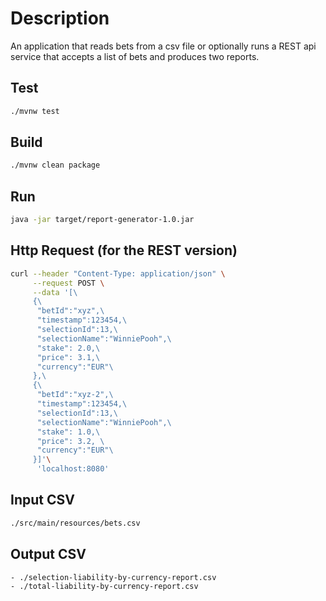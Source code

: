 # Description

An application that reads bets from a csv file or optionally runs a
REST api service that accepts a list of bets and produces two reports.

## Test
```bash
./mvnw test
```

## Build
```bash
./mvnw clean package
```

## Run
```bash
java -jar target/report-generator-1.0.jar
```

## Http Request (for the REST version)
```bash
curl --header "Content-Type: application/json" \
     --request POST \
     --data '[\
     {\
      "betId":"xyz",\
      "timestamp":123454,\ 
      "selectionId":13,\ 
      "selectionName":"WinniePooh",\
      "stake": 2.0,\
      "price": 3.1,\ 
      "currency":"EUR"\
     },\ 
     {\
      "betId":"xyz-2",\
      "timestamp":123454,\  
      "selectionId":13,\ 
      "selectionName":"WinniePooh",\
      "stake": 1.0,\
      "price": 3.2, \
      "currency":"EUR"\
     }]'\
      'localhost:8080'
```

## Input CSV
```bash
./src/main/resources/bets.csv
```

## Output CSV 
```bash
- ./selection-liability-by-currency-report.csv
- ./total-liability-by-currency-report.csv
```
